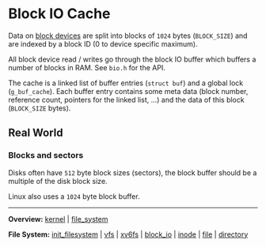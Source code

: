 # Block IO Cache

Data on [block devices](../devices/devices.md) are split into blocks of `1024` bytes (`BLOCK_SIZE`) and are indexed by a block ID (0 to device specific maximum).

All block device read / writes go through the block IO buffer which buffers a number of blocks in RAM. See `bio.h` for the API.

The cache is a linked list of buffer entries (`struct buf`) and a global lock (`g_buf_cache`). Each buffer entry contains some meta data (block number, reference count, pointers for the linked list, ...) and the data of this block (`BLOCK_SIZE` bytes).


## Real World

### Blocks and sectors

Disks often have `512` byte block sizes (sectors), the block buffer should be a multiple of the disk block size.

Linux also uses a `1024` byte block buffer.


---
**Overview:** [kernel](kernel.md) | [file_system](file_system.md)

**File System:** [init_filesystem](init_filesystem.md) | [vfs](vfs.md) | [xv6fs](xv6fs/xv6fs.md) | [block_io](block_io.md) | [inode](inode.md) | [file](file.md) | [directory](directory.md)
